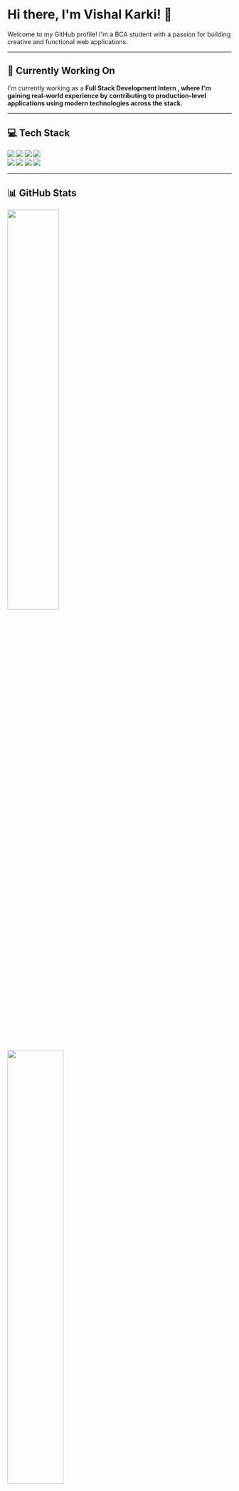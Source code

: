 # Hi there, I'm Vishal Karki! 👋

Welcome to my GitHub profile! I'm a BCA student with a passion for building creative and functional web applications.

---

## 🚧 Currently Working On

I'm currently working as a <b> Full Stack Development Intern <b/>, where I'm gaining real-world experience by contributing to production-level applications using modern technologies across the stack.

---

## 💻 Tech Stack

<div align="">

  <img src="https://img.shields.io/badge/-JavaScript-black?style=for-the-badge&logo=javascript" />
  <img src="https://img.shields.io/badge/-TypeScript-3178C6?style=for-the-badge&logo=typescript&logoColor=white" />
  <img src="https://img.shields.io/badge/-Next.js-black?style=for-the-badge&logo=next.js" />
  <img src="https://img.shields.io/badge/-React-61DAFB?style=for-the-badge&logo=react&logoColor=black" />
  <br/>
  <img src="https://img.shields.io/badge/-Firebase-FFCA28?style=for-the-badge&logo=firebase&logoColor=black" />
  <img src="https://img.shields.io/badge/-MongoDB-47A248?style=for-the-badge&logo=mongodb&logoColor=white" />
 <img src="https://img.shields.io/badge/-Tailwind_CSS-38B2AC?style=for-the-badge&logo=tailwind-css&logoColor=white" />
   <img src="https://img.shields.io/badge/-HTML5-E34F26?style=for-the-badge&logo=html5&logoColor=white" />

</div>

---

## 📊 GitHub Stats

<div align="">
  <img src="https://github-readme-streak-stats.herokuapp.com/?user=Vishalkarki001&theme=tokyonight" width="48%" />
  <br/>
  <br/>
  <img src="https://github-readme-stats.vercel.app/api/top-langs/?username=Vishalkarki001&layout=compact&theme=tokyonight" width="50%" />

</div>

---

## 🔗 Connect with Me

<div align="">
  <a href="https://www.instagram.com/_vishal_karki/" target="_blank">
    <img src="https://img.shields.io/badge/Instagram-E4405F?style=for-the-badge&logo=instagram&logoColor=white" alt="Instagram">
  </a>
  <a href="https://www.linkedin.com/in/vishal-karki-3393b22b3/" target="_blank">
    <img src="https://img.shields.io/badge/LinkedIn-0077B5?style=for-the-badge&logo=linkedin&logoColor=white" alt="LinkedIn">
  </a>
  <a href="https://x.com/VishalKarki001" target="_blank">
    <img src="https://img.shields.io/badge/X-000000?style=for-the-badge&logo=twitter&logoColor=white" alt="X (Twitter)">
  </a>
</div>
